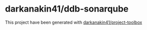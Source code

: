 darkanakin41/ddb-sonarqube
===
This project have been generated with [darkanakin41/project-toolbox](https://github.com/darkanakin41/project-toolbox)
